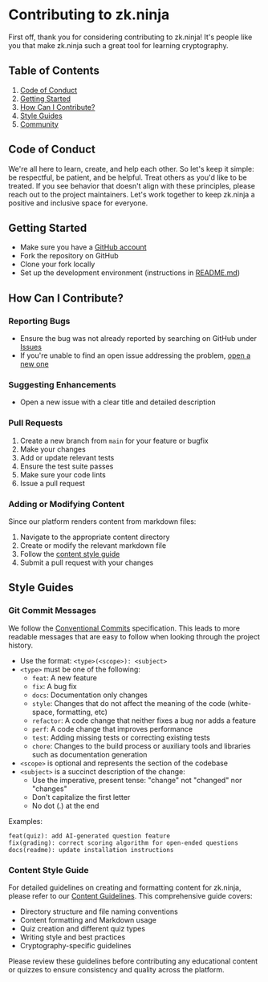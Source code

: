 # Contributing to zk.ninja

First off, thank you for considering contributing to zk.ninja! It's people like you that make zk.ninja such a great tool for learning cryptography.

## Table of Contents

1. [Code of Conduct](#code-of-conduct)
2. [Getting Started](#getting-started)
3. [How Can I Contribute?](#how-can-i-contribute)
4. [Style Guides](#style-guides)
5. [Community](#community)

## Code of Conduct

We're all here to learn, create, and help each other. So let's keep it simple: be respectful, be patient, and be helpful. Treat others as you'd like to be treated. If you see behavior that doesn't align with these principles, please reach out to the project maintainers. Let's work together to keep zk.ninja a positive and inclusive space for everyone.

## Getting Started

- Make sure you have a [GitHub account](https://github.com/signup)
- Fork the repository on GitHub
- Clone your fork locally
- Set up the development environment (instructions in [README.md](README.md))

## How Can I Contribute?

### Reporting Bugs

- Ensure the bug was not already reported by searching on GitHub under [Issues](https://github.com/y-pakorn/zk.ninja/issues)
- If you're unable to find an open issue addressing the problem, [open a new one](https://github.com/y-pakorn/zk.ninja/issues/new)

### Suggesting Enhancements

- Open a new issue with a clear title and detailed description

### Pull Requests

1. Create a new branch from `main` for your feature or bugfix
2. Make your changes
3. Add or update relevant tests
4. Ensure the test suite passes
5. Make sure your code lints
6. Issue a pull request

### Adding or Modifying Content

Since our platform renders content from markdown files:

1. Navigate to the appropriate content directory
2. Create or modify the relevant markdown file
3. Follow the [content style guide](#content-style-guide)
4. Submit a pull request with your changes

## Style Guides

### Git Commit Messages

We follow the [Conventional Commits](https://www.conventionalcommits.org/) specification. This leads to more readable messages that are easy to follow when looking through the project history.

- Use the format: `<type>(<scope>): <subject>`
- `<type>` must be one of the following:
  - `feat`: A new feature
  - `fix`: A bug fix
  - `docs`: Documentation only changes
  - `style`: Changes that do not affect the meaning of the code (white-space, formatting, etc)
  - `refactor`: A code change that neither fixes a bug nor adds a feature
  - `perf`: A code change that improves performance
  - `test`: Adding missing tests or correcting existing tests
  - `chore`: Changes to the build process or auxiliary tools and libraries such as documentation generation
- `<scope>` is optional and represents the section of the codebase
- `<subject>` is a succinct description of the change:
  - Use the imperative, present tense: "change" not "changed" nor "changes"
  - Don't capitalize the first letter
  - No dot (.) at the end

Examples:
```
feat(quiz): add AI-generated question feature
fix(grading): correct scoring algorithm for open-ended questions
docs(readme): update installation instructions
```

### Content Style Guide

For detailed guidelines on creating and formatting content for zk.ninja, please refer to our [Content Guidelines](CONTENT_GUIDELINES.md). This comprehensive guide covers:

- Directory structure and file naming conventions
- Content formatting and Markdown usage
- Quiz creation and different quiz types
- Writing style and best practices
- Cryptography-specific guidelines

Please review these guidelines before contributing any educational content or quizzes to ensure consistency and quality across the platform.
